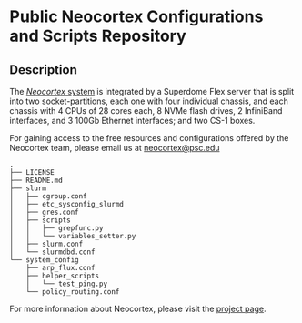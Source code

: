# Public Neocortex Configurations and Scripts Repository

## Description
The <a target="_blank" href="https://www.cmu.edu/psc/aibd/neocortex/index.html">_Neocortex_ system</a> is integrated by a Superdome Flex server that is split into two socket-partitions, 
each one with four individual chassis, and each chassis with 4 CPUs of 28 cores each, 8 NVMe flash drives, 
2 InfiniBand interfaces, and 3 100Gb Ethernet interfaces; and two CS-1 boxes.

For gaining access to the free resources and configurations offered by the Neocortex team, please email us at <a target="_blank" href="mailto:neocortex@psc.edu">neocortex@psc.edu</a>

    .
    ├── LICENSE
    ├── README.md
    ├── slurm
    │   ├── cgroup.conf
    │   ├── etc_sysconfig_slurmd
    │   ├── gres.conf
    │   ├── scripts
    │   │   ├── grepfunc.py
    │   │   └── variables_setter.py
    │   ├── slurm.conf
    │   └── slurmdbd.conf
    └── system_config
        ├── arp_flux.conf
        ├── helper_scripts
        │   └── test_ping.py
        └── policy_routing.conf

For more information about Neocortex, please visit the <a target="_blank" href="https://www.cmu.edu/psc/aibd/neocortex/index.html">project page</a>.
